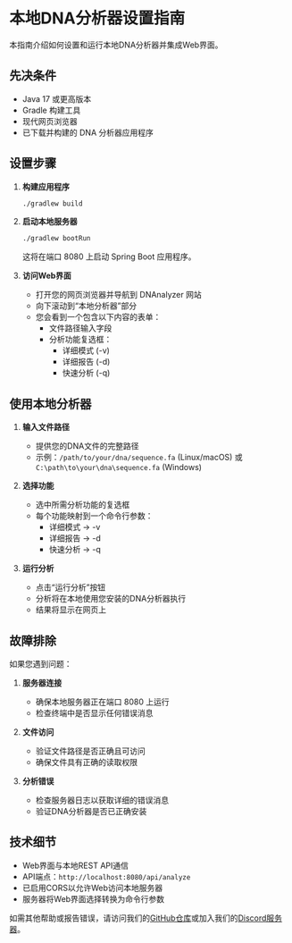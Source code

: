 # 本地DNA分析器设置指南

本指南介绍如何设置和运行本地DNA分析器并集成Web界面。

## 先决条件

- Java 17 或更高版本
- Gradle 构建工具
- 现代网页浏览器
- 已下载并构建的 DNA 分析器应用程序

## 设置步骤

1.  **构建应用程序**
    ```bash
    ./gradlew build
    ```

2.  **启动本地服务器**
    ```bash
    ./gradlew bootRun
    ```
    这将在端口 8080 上启动 Spring Boot 应用程序。

3.  **访问Web界面**
    - 打开您的网页浏览器并导航到 DNAnalyzer 网站
    - 向下滚动到“本地分析器”部分
    - 您会看到一个包含以下内容的表单：
        - 文件路径输入字段
        - 分析功能复选框：
            - 详细模式 (-v)
            - 详细报告 (-d)
            - 快速分析 (-q)

## 使用本地分析器

1.  **输入文件路径**
    - 提供您的DNA文件的完整路径
    - 示例：`/path/to/your/dna/sequence.fa` (Linux/macOS) 或 `C:\path\to\your\dna\sequence.fa` (Windows)

2.  **选择功能**
    - 选中所需分析功能的复选框
    - 每个功能映射到一个命令行参数：
        - 详细模式 → -v
        - 详细报告 → -d
        - 快速分析 → -q

3.  **运行分析**
    - 点击“运行分析”按钮
    - 分析将在本地使用您安装的DNA分析器执行
    - 结果将显示在网页上

## 故障排除

如果您遇到问题：

1.  **服务器连接**
    - 确保本地服务器正在端口 8080 上运行
    - 检查终端中是否显示任何错误消息

2.  **文件访问**
    - 验证文件路径是否正确且可访问
    - 确保文件具有正确的读取权限

3.  **分析错误**
    - 检查服务器日志以获取详细的错误消息
    - 验证DNA分析器是否已正确安装

## 技术细节

- Web界面与本地REST API通信
- API端点：`http://localhost:8080/api/analyze`
- 已启用CORS以允许Web访问本地服务器
- 服务器将Web界面选择转换为命令行参数

如需其他帮助或报告错误，请访问我们的[GitHub仓库](https://github.com/VerisimilitudeX/DNAnalyzer)或加入我们的[Discord服务器](https://discord.gg/xNpujz49gj)。
